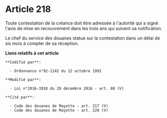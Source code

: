 # Article 218

Toute contestation de la créance doit être adressée à l'autorité qui a signé l'avis de mise en recouvrement dans les trois
ans qui suivent sa notification.

Le chef du service des douanes statue sur la contestation dans un délai de six mois à compter de sa réception.

**Liens relatifs à cet article**

	**Codifié par**:

	  - Ordonnance n°92-1142 du 12 octobre 1992

	**Modifié par**:

	  - Loi n°2016-1918 du 29 décembre 2016 - art. 88 (V)

	**Cité par**:

	  - Code des douanes de Mayotte - art. 217 (V)
	  - Code des douanes de Mayotte - art. 220 (V)
